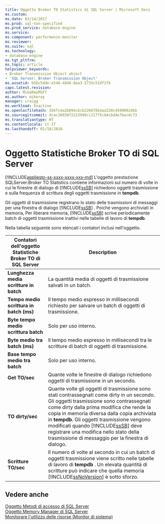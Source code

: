 ```yaml
---
title: Oggetto Broker TO Statistics di SQL Server | Microsoft Docs
ms.custom: 
ms.date: 03/14/2017
ms.prod: sql-non-specified
ms.prod_service: database-engine
ms.service: 
ms.component: performance-monitor
ms.reviewer: 
ms.suite: sql
ms.technology:
- database-engine
ms.tgt_pltfrm: 
ms.topic: article
helpviewer_keywords:
- Broker Transmission Object object
- 'SQL Server: Broker Transmission Object'
ms.assetid: b5bc5dde-e540-4848-8aa3-5735c51df2fb
caps.latest.revision: 
author: MikeRayMSFT
ms.author: mikeray
manager: craigg
ms.workload: Inactive
ms.openlocfilehash: 356fc4a2b894cbcb226678b4aa320c4590002dbb
ms.sourcegitcommit: dcac30038f2223990cc21775c84cbd4e7bacdc73
ms.translationtype: HT
ms.contentlocale: it-IT
ms.lasthandoff: 01/18/2018
---
```

# <a name="sql-server-broker-to-statistics-object"></a>Oggetto Statistiche Broker TO di SQL Server
[!INCLUDE[appliesto-ss-xxxx-xxxx-xxx-md](../../includes/appliesto-ss-xxxx-xxxx-xxx-md.md)] L'oggetto prestazione SQLServer:Broker TO Statistics contiene informazioni sul numero di volte in cui le finestre di dialogo di [!INCLUDE[ssSB](../../includes/sssb-md.md)] richiedono oggetti trasmissione e sulla frequenza di scrittura degli oggetti trasmissione in **tempdb**.  
  
 Gli oggetti di trasmissione registrano lo stato delle trasmissioni di messaggi per una finestra di dialogo [!INCLUDE[ssSB](../../includes/sssb-md.md)] . Poiché vengono archiviati in memoria, Per liberare memoria, [!INCLUDE[ssSB](../../includes/sssb-md.md)] scrive periodicamente batch di oggetti trasmissione inattivi nelle tabelle di lavoro di **tempdb**.  
  
 Nella tabella seguente sono elencati i contatori inclusi nell'oggetto.  
  
|Contatori dell'oggetto Statistiche Broker TO di SQL Server|Description|  
|----------------------------------------------|-----------------|  
|**Lunghezza media scritture in batch**|La quantità media di oggetti di trasmissione salvati in un batch.|  
|**Tempo medio scrittura in batch (ms)**|Il tempo medio espresso in millisecondi richiesto per salvare un batch di oggetti di trasmissione.|  
|**Byte tempo medio scrittura batch**|Solo per uso interno.|
|**Byte medio tra batch (ms)**|Il tempo medio espresso in millisecondi tra le scritture di batch di oggetti di trasmissione.|  
|**Base tempo medio tra batch**|Solo per uso interno.| 
|**Get TO/sec**|Quante volte le finestre di dialogo richiedono oggetti di trasmissione in un secondo.|  
|**TO dirty/sec**|Quante volte gli oggetti di trasmissione sono stati contrassegnati come dirty in un secondo. Gli oggetti trasmissione sono contrassegnati come dirty dalla prima modifica che rende la copia in memoria diversa dalla copia archiviata in **tempdb**. Gli oggetti trasmissione vengono modificati quando [!INCLUDE[ssSB](../../includes/sssb-md.md)] deve registrare una modifica nello stato della trasmissione di messaggio per la finestra di dialogo.|  
|**Scritture TO/sec**|Il numero di volte al secondo in cui un batch di oggetti trasmissione viene scritto nelle tabelle di lavoro di **tempdb** . Un elevata quantità di scritture può indicare che quella memoria [!INCLUDE[ssNoVersion](../../includes/ssnoversion-md.md)] è sotto sforzo.|  
  
## <a name="see-also"></a>Vedere anche  
 [Oggetto Metodi di accesso di SQL Server](../../relational-databases/performance-monitor/sql-server-access-methods-object.md)   
 [Oggetto Memory Manager di SQL Server](../../relational-databases/performance-monitor/sql-server-memory-manager-object.md)   
 [Monitorare l'utilizzo delle risorse &#40;Monitor di sistema&#41;](../../relational-databases/performance-monitor/monitor-resource-usage-system-monitor.md)  
  
  
